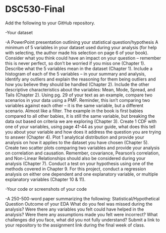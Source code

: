 # DSC530-Final

Add the following to your GitHub repository.  

-Your dataset

-A PowerPoint presentation outlining your statistical question/hypothesis
  A minimum of 5 variables in your dataset used during your analysis (for help with selecting, the author made his selection on page 6 of     your book). Consider what you think could have an impact on your question – remember this is never perfect, so don’t be worried if you     miss one (Chapter 1).
  Describe what the 5 variables mean in the dataset (Chapter 1).
  Include a histogram of each of the 5 variables – in your summary and analysis, identify any outliers and explain the reasoning for them     being outliers and how you believe they should be handled (Chapter 2).
  Include the other descriptive characteristics about the variables: Mean, Mode, Spread, and Tails (Chapter 2).
  Using pg. 29 of your text as an example, compare two scenarios in your data using a PMF. Reminder, this isn’t comparing two variables       against each other – it is the same variable, but a different scenario. Almost like a filter. The example in the book is first babies     compared to all other babies, it is still the same variable, but breaking the data out based on criteria we are exploring (Chapter 3).
  Create 1 CDF with one of your variables, using page 41-44 as your guide, what does this tell you about your variable and how does it          address the question you are trying to answer (Chapter 4).
  Plot 1 analytical distribution and provide your analysis on how it applies to the dataset you have chosen (Chapter 5).
  Create two scatter plots comparing two variables and provide your analysis on correlation and causation. Remember, covariance, Pearson’s      correlation, and Non-Linear Relationships should also be considered during your analysis (Chapter 7).
  Conduct a test on your hypothesis using one of the methods covered in Chapter 9.
  For this project, conduct a regression analysis on either one dependent and one explanatory variable, or multiple explanatory variables     (Chapter 10 & 11).

-Your code or screenshots of your code

-A 250-500-word paper summarizing the following:
Statistical/Hypothetical Question
Outcome of your EDA
What do you feel was missed during the analysis?
Were there any variables you felt could have helped in the analysis?
Were there any assumptions made you felt were incorrect?
What challenges did you face, what did you not fully understand?
Submit a link to your repository to the assignment link during the final week of class.
